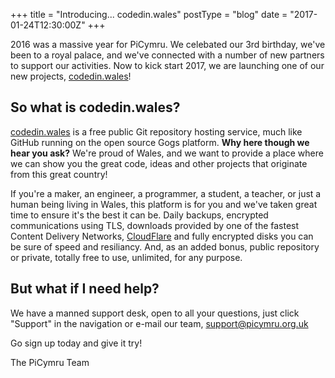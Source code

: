 +++
title = "Introducing... codedin.wales"
postType = "blog"
date = "2017-01-24T12:30:00Z"
+++

2016 was a massive year for PiCymru. We celebated our 3rd birthday, we've been to a royal palace, and we've connected with a number of new partners to support our activities. Now to kick start 2017, we are launching one of our new projects, [codedin.wales](https://codedin.wales/)!

<!--more-->

## So what is codedin.wales?
[codedin.wales](https://codedin.wales/) is a free public Git repository hosting service, much like GitHub running on the open source Gogs platform. **Why here though we hear you ask?** We're proud of Wales, and we want to provide a place where we can show you the great code, ideas and other projects that originate from this great country!

If you're a maker, an engineer, a programmer, a student, a teacher, or just a human being living in Wales, this platform is for you and we've taken great time to ensure it's the best it can be. Daily backups, encrypted communications using TLS, downloads provided by one of the fastest Content Delivery Networks, [CloudFlare](https://cloudflare.com) and fully encrypted disks you can be sure of speed and resiliancy. And, as an added bonus, public repository or private, totally free to use, unlimited, for any purpose.

## But what if I need help?
We have a manned support desk, open to all your questions, just click "Support" in the navigation or e-mail our team, [support@picymru.org.uk](mailto:support@picymru.org.uk)

Go sign up today and give it try!

The PiCymru Team

